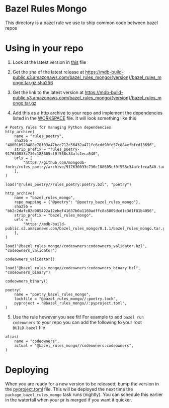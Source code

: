 # Bazel Rules Mongo

This directory is a bazel rule we use to ship common code between bazel repos

# Using in your repo

1. Look at the latest version in [this](https://github.com/10gen/mongo/blob/master/buildscripts/bazel_rules_mongo/pyproject.toml) file

2. Get the sha of the latest release at https://mdb-build-public.s3.amazonaws.com/bazel_rules_mongo/{version}/bazel_rules_mongo.tar.gz.sha256

3. Get the link to the latest version at https://mdb-build-public.s3.amazonaws.com/bazel_rules_mongo/{version}/bazel_rules_mongo.tar.gz

4. Add this as a http archive to your repo and implement the dependencies listed in the [WORKSPACE](https://github.com/10gen/mongo/blob/master/buildscripts/bazel_rules_mongo/WORKSPACE.bazel) file. It will look something like this

```
# Poetry rules for managing Python dependencies
http_archive(
    name = "rules_poetry",
    sha256 = "48001b928488e78f03a47bcc712c56432a471fc6cdd90fe57c884efbfcd13696",
    strip_prefix = "rules_poetry-917630033c736c188605cf0f558c34afc1eca540",
    urls = [
        "https://github.com/mongodb-forks/rules_poetry/archive/917630033c736c188605cf0f558c34afc1eca540.tar.gz",
    ],
)

load("@rules_poetry//rules_poetry:poetry.bzl", "poetry")

http_archive(
    name = "bazel_rules_mongo",
    repo_mapping = {"@poetry": "@poetry_bazel_rules_mongo"},
    sha256 = "bb2c2dafc82d905422a12ebef41637b0a1160adffc8a5009dcd1c3d1f81b4056",
    strip_prefix = "bazel_rules_mongo",
    urls = [
        "https://mdb-build-public.s3.amazonaws.com/bazel_rules_mongo/0.1.1/bazel_rules_mongo.tar.gz",
    ],
)

load("@bazel_rules_mongo//codeowners:codeowners_validator.bzl", "codeowners_validator")

codeowners_validator()

load("@bazel_rules_mongo//codeowners:codeowners_binary.bzl", "codeowners_binary")

codeowners_binary()

poetry(
    name = "poetry_bazel_rules_mongo",
    lockfile = "@bazel_rules_mongo//:poetry.lock",
    pyproject = "@bazel_rules_mongo//:pyproject.toml",
)
```

5. Use the rule however you see fit! For example to add `bazel run codeowners` to your repo you can add the following to your root `BUILD.bazel` file

```
alias(
    name = "codeowners",
    actual = "@bazel_rules_mongo//codeowners:codeowners",
)
```

# Deploying

When you are ready for a new version to be released, bump the version in the [pyproject.toml](https://github.com/10gen/mongo/blob/master/buildscripts/bazel_rules_mongo/pyproject.toml) file.
This will be deployed the next time the `package_bazel_rules_mongo` task runs (nightly). You can schedule this earlier in the waterfall when your pr is merged if you want it quicker.
